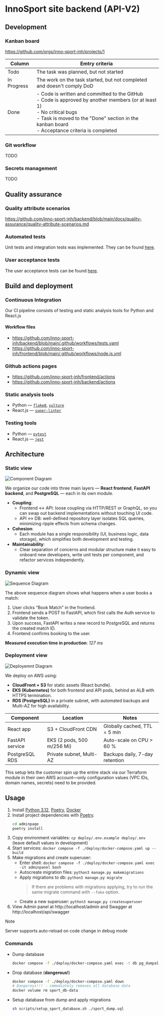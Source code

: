 # InnoSport site backend (API-V2)

## Development

### Kanban board
https://github.com/orgs/inno-sport-inh/projects/1

| **Column**     | **Emtry criteria** |
| -------------- | ------------------ |
| Todo           | The task was planned, but not started |
| In Progress    | The work on the task started, but not completed and doesn't comply DoD |
| Done           | - Code is written and committed to the GitHub<br>- Code is approved by another members (or at least 1)<br>- No critical bugs<br>- Task is moved to the "Done" section in the kanban board<br>- Acceptance criteria is completed |

### Git workflow
TODO

### Secrets management
TODO

## Quality assurance

### Quality attribute scenarios
https://github.com/inno-sport-inh/backend/blob/main/docs/quality-assurance/quality-attribute-scenarios.md

### Automated tests
Unit tests and integration tests was implemented. They can be found [here](https://github.com/inno-sport-inh/backend/tree/main/adminpage/api-v2/tests).

### User acceptance tests
The user acceptance tests can be found [here](https://github.com/inno-sport-inh/backend/blob/main/docs/quality-assurance/user-acceptance-tests.md).

## Build and deployment

### Continuous Integration
Our CI pipeline consists of testing and static analysis tools for Python and React.js

#### Workflow files
- https://github.com/inno-sport-inh/backend/blob/main/.github/workflows/tests.yaml
- https://github.com/inno-sport-inh/frontend/blob/main/.github/workflows/node.js.yml

### Github actions pages
- https://github.com/inno-sport-inh/frontend/actions
- https://github.com/inno-sport-inh/backend/actions
  
### Static analysis tools
- Python — [`flake8`](https://github.com/PyCQA/flake8), [`vulture`](https://github.com/jendrikseipp/vulture)
- React.js — [`super-linter`](https://github.com/super-linter/super-linter)

### Testing tools
- Python — [`pytest`](https://github.com/pytest-dev/pytest)
- React.js — [`jest`](https://github.com/jestjs/jest)

## Architecture

### Static view

![Component Diagram](docs/architecture/static-view/component.png) 

We organize our code into three main layers — **React frontend**, **FastAPI backend**, and **PostgreSQL** — each in its own module.
- **Coupling**:
    - Frontend ↔ API: loose coupling via HTTP/REST or GraphQL, so you can swap out backend implementations without touching UI code.
    - API ↔ DB: well-defined repository layer isolates SQL queries, minimizing ripple effects from schema changes.
-  **Cohesion**:
    - Each module has a single responsibility (UI, business logic, data storage), which simplifies both development and testing.
- **Maintainability**:
    - Clear separation of concerns and modular structure make it easy to onboard new developers, write unit tests per component, and refactor services independently.  

### Dynamic view

![Sequence Diagram](docs/architecture/dynamic-view/sequence.png)

The above sequence diagram shows what happens when a user books a match:

1. User clicks “Book Match” in the frontend.
2. Frontend sends a POST to FastAPI, which first calls the Auth service to validate the token.
3. Upon success, FastAPI writes a new record to PostgreSQL and returns the created match ID.
4. Frontend confirms booking to the user.

**Measured execution time in production**: _127 ms_ 

### Deployment view

![Deployemnt Diagram](docs/architecture/deployment-view/deployment.png)

We deploy on AWS using:

-   **CloudFront + S3** for static assets (React bundle).
-   **EKS (Kubernetes)** for both frontend and API pods, behind an ALB with HTTPS termination.
-   **RDS (PostgreSQL)** in a private subnet, with automated backups and Multi-AZ for high availability.

| Component       | Location                   | Notes                          |
| --------------- | -------------------------- | ------------------------------ |
| React app       | S3 + CloudFront CDN        | Globally cached, TTL = 5 min   |
| FastAPI service | EKS (2 pods, 500 m/256 Mi) | Auto-scale on CPU > 60 %       |
| PostgreSQL RDS  | Private subnet, Multi-AZ   | Backups daily, 7-day retention |

This setup lets the customer spin up the entire stack via our Terraform module in their own AWS account—only configuration values (VPC IDs, domain names, secrets) need to be provided.

## Usage

1. Install [Python 3.12](https://www.python.org/downloads/), [Poetry](https://python-poetry.org/docs/),
   [Docker](https://docs.docker.com/engine/install/)
2. Install project dependencies with [Poetry](https://python-poetry.org/docs/cli/#options-2).
   ```bash
   cd adminpage
   poetry install
   ```
3. Copy environment variables: `cp deploy/.env.example deploy/.env` (leave default values in development)
4. Start services: `docker compose -f ./deploy/docker-compose.yaml up --build`
5. Make migrations and create superuser:
   - Enter shell: `docker compose -f ./deploy/docker-compose.yaml exec -it adminpanel bash`
   - Autocreate migration files: `python3 manage.py makemigrations`
   - Apply migrations to db: `python3 manage.py migrate`
     > If there are problems with migrations applying, try to run the same migrate command with `--fake` option.
   - Create a new superuser: `python3 manage.py createsuperuser`
6. View Admin panel at http://localhost/admin and Swagger at http://localhost/api/swagger

> [!NOTE]
> Server supports auto-reload on code change in debug mode

### Commands

- Dump database
  ```bash
  docker compose -f ./deploy/docker-compose.yaml exec -t db pg_dumpall -c -U user > ./sport_dump.sql
  ```
- Drop database (**dangerous!**)
  ```bash
  docker compose -f ./deploy/docker-compose.yaml down
  # Dangerous!!! - immediately removes all database data
  docker volume rm sport_db-data
  ```
- Setup database from dump and apply migrations
  ```bash
  sh scripts/setup_sport_database.sh ./sport_dump.sql
  ```







